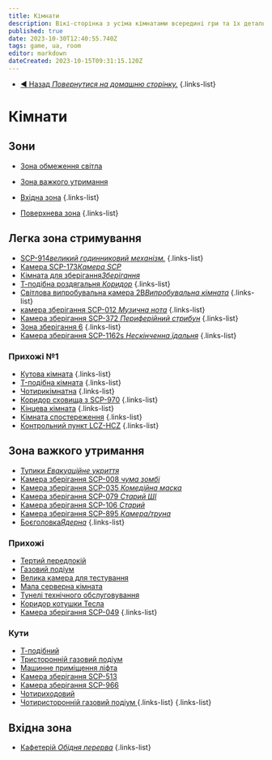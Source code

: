 ```yaml
---
title: Кімнати
description: Вікі-сторінка з усіма кімнатами всередині гри та їх детальним описом.
published: true
date: 2023-10-30T12:40:55.740Z
tags: game, ua, room
editor: markdown
dateCreated: 2023-10-15T09:31:15.120Z
---
```


- [:arrow_backward: Назад *Повернутися на домашню сторінку.*](/uk/home)
{.links-list}

# Кімнати
## Зони
- [Зона обмеження світла](/uk/game/rooms/lcz)
- [Зона важкого утримання](/uk/game/rooms/hcz)
- [Вхідна зона](/uk/game/rooms/ent)
{.links-list}

- [Поверхнева зона](/uk/game/rooms/surface)
{.links-list}
## Легка зона стримування
- [SCP-914*великий годинниковий механізм.*](/uk/game/rooms/scp914)
{.links-list}
- [Камера SCP-173*Камера SCP*](/uk/game/rooms/173chamber)
- [Кімната для зберігання*Зберігання*](/uk/game/rooms/bathroom)
- [Т-подібна роздягальня *Коридор*](/uk/game/rooms/Lockroom)
{.links-list}
- [Світлова випробувальна камера 2B*Випробувальна кімната*](/uk/game/rooms/Small)
{.links-list}
- [камера зберігання SCP-012 *Музична нота*](/uk/game/rooms/012)
{.links-list}
- [Камера зберігання SCP-372 *Периферійний стрибун*](/uk/game/rooms/372)
{.links-list}
- [Зона зберігання 6](/uk/game/rooms/939)
{.links-list}
- [Камера зберігання SCP-1162s *Нескінченна їдальня*](/uk/game/rooms/1162)
{.links-list}
### Прихожі №1
- [Кутова кімната](/uk/game/rooms/corneroom)
{.links-list}
- [T-подібна кімната](/uk/game/rooms/t-shaped)
{.links-list}
- [Чотирикімнатна](/uk/game/rooms/fourwayesroom)
{.links-list}
- [Коридор сховища з SCP-970](/uk/game/rooms/storage970)
{.links-list}
- [Кінцева кімната](/uk/game/rooms/theend)
{.links-list}
- [Кімната спостереження](/uk/game/rooms/cams)
{.links-list}
- [Контрольний пункт LCZ-HCZ](/uk/game/rooms/checklczhcz)
{.links-list}
## Зона важкого утримання
- [Тупики *Евакуаційне укриття*](/uk/game/rooms/deadend)
- [Камера зберігання SCP-008 *чума зомбі*](/uk/game/rooms/008)
- [Камера зберігання SCP-035 *Комедійна маска*](/uk/game/rooms/035)
- [Камера зберігання SCP-079 *Старий ШІ*](/uk/game/rooms/079)
- [Камера зберігання SCP-106 *Старий*](/uk/game/rooms/106)
- [Камера зберігання SCP-895 *Камера/труна*](/uk/game/rooms/895)
- [Боєголовка*Ядерна*](/uk/game/rooms/warhead)
{.links-list}
### Прихожі
- [Тертий передпокій](/uk/game/rooms/gratedhallway)
- [Газовий подіум](/uk/game/rooms/gaswalk)
- [Велика камера для тестування](/uk/game/rooms/682)
- [Мала серверна кімната](/uk/game/rooms/096)
- [Тунелі технічного обслуговування](/uk/game/rooms/106)
- [Коридор котушки Тесла](/uk/game/rooms/tesla)
- [Камера зберігання SCP-049](/uk/game/rooms/049)
{.links-list}
### Кути
- [Т-подібний](/uk/game/rooms/t-shapedhcz)
- [Тристоронній газовий подіум](/uk/game/rooms/threewaybutgas)
- [Машинне приміщення ліфта](/uk/game/rooms/brokenlift)
- [Камера зберігання SCP-513](/uk/game/rooms/513)
- [Камера зберігання SCP-966](/uk/game/rooms/966)
- [Чотириходовий](/uk/game/rooms/fourwayhcz)
- [Чотиристоронній газовий подіум
](/uk/game/rooms/fourwaygaswalk)
{.links-list}
{.links-list}
## Вхідна зона
- [Кафетерій *Обідня перерва*](/uk/game/rooms/cafeteria)
{.links-list}